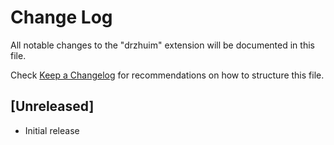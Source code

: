 # Change Log

All notable changes to the "drzhuim" extension will be documented in this file.

Check [Keep a Changelog](http://keepachangelog.com/) for recommendations on how to structure this file.

## [Unreleased]

- Initial release